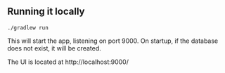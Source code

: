 ## Running it locally
`./gradlew run`

This will start the app, listening on port 9000.
On startup, if the database does not exist, it will be created. 

The UI is located at http://localhost:9000/
